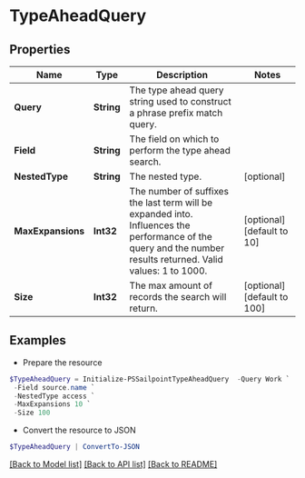 # TypeAheadQuery
## Properties

Name | Type | Description | Notes
------------ | ------------- | ------------- | -------------
**Query** | **String** | The type ahead query string used to construct a phrase prefix match query. | 
**Field** | **String** | The field on which to perform the type ahead search. | 
**NestedType** | **String** | The nested type. | [optional] 
**MaxExpansions** | **Int32** | The number of suffixes the last term will be expanded into. Influences the performance of the query and the number results returned. Valid values: 1 to 1000. | [optional] [default to 10]
**Size** | **Int32** | The max amount of records the search will return. | [optional] [default to 100]

## Examples

- Prepare the resource
```powershell
$TypeAheadQuery = Initialize-PSSailpointTypeAheadQuery  -Query Work `
 -Field source.name `
 -NestedType access `
 -MaxExpansions 10 `
 -Size 100
```

- Convert the resource to JSON
```powershell
$TypeAheadQuery | ConvertTo-JSON
```

[[Back to Model list]](../README.md#documentation-for-models) [[Back to API list]](../README.md#documentation-for-api-endpoints) [[Back to README]](../README.md)

